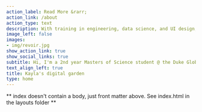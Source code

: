 ```yaml
---
action_label: Read More &rarr;
action_link: /about
action_type: text
description: With training in engineering, data science, and UI design, I like to work on complex problems in healthcare access and health equity. This website is where I create notes and essays on what I'm currently thinking about.
image_left: false
images:
- img/revoir.jpg
show_action_link: true
show_social_links: true
subtitle: Hi, I'm a 2nd year Masters of Science student @ the Duke Global Health Institute.
text_align_left: true
title: Kayla's digital garden
type: home
---
```


** index doesn't contain a body, just front matter above.
See index.html in the layouts folder **
